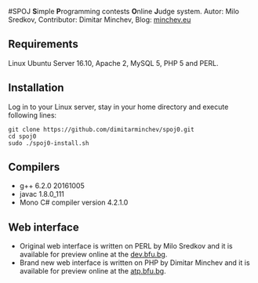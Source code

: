 #SPOJ
**S**imple **P**rogramming contests **O**nline **J**udge system.
Autor: Milo Sredkov, Contributor: Dimitar Minchev, Blog: [minchev.eu][1]

## Requirements
Linux Ubuntu Server 16.10, Apache 2, MySQL 5, PHP 5 and PERL.

## Installation
Log in to your Linux server, stay in your home directory and execute following lines:
```
git clone https://github.com/dimitarminchev/spoj0.git
cd spoj0
sudo ./spoj0-install.sh
```

## Compilers
- g++ 6.2.0 20161005
- javac 1.8.0_111
- Mono C# compiler version 4.2.1.0

## Web interface
- Original web interface is written on PERL by Milo Sredkov and it is available for preview online at the [dev.bfu.bg][2]. 
- Brand new web interface is written on PHP by Dimitar Minchev and it is available for preview online at the [atp.bfu.bg][3].

[1]: http://www.minchev.eu
[2]: http://dev.bfu.bg/spoj/
[3]: http://atp.bfu.bg/spoj/
